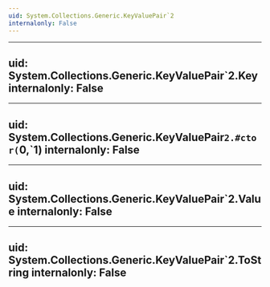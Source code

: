 ```yaml
---
uid: System.Collections.Generic.KeyValuePair`2
internalonly: False
---
```


---
uid: System.Collections.Generic.KeyValuePair`2.Key
internalonly: False
---

---
uid: System.Collections.Generic.KeyValuePair`2.#ctor(`0,`1)
internalonly: False
---

---
uid: System.Collections.Generic.KeyValuePair`2.Value
internalonly: False
---

---
uid: System.Collections.Generic.KeyValuePair`2.ToString
internalonly: False
---
